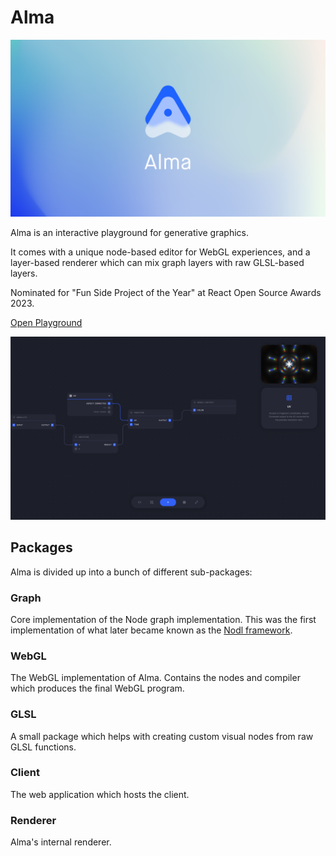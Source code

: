 # Alma

![](static/cover.png)

Alma is an interactive playground for generative graphics. 

It comes with a unique node-based editor for WebGL experiences, and a layer-based renderer which can mix graph layers with raw GLSL-based layers.

Nominated for "Fun Side Project of the Year" at React Open Source Awards 2023.

[Open Playground](https://alma.sh)

![](static/alma.png)

## Packages

Alma is divided up into a bunch of different sub-packages:

### Graph

Core implementation of the Node graph implementation. This was the first implementation of what later became known as the [Nodl framework](https://github.com/emilwidlund/nodl).

### WebGL

The WebGL implementation of Alma. Contains the nodes and compiler which produces the final WebGL program.

### GLSL

A small package which helps with creating custom visual nodes from raw GLSL functions.

### Client

The web application which hosts the client.

### Renderer

Alma's internal renderer.

